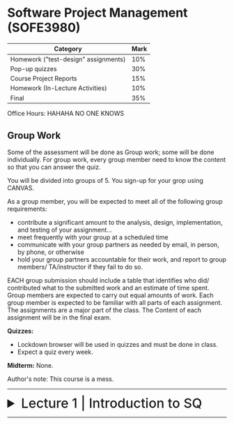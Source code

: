 # Software Project Management (SOFE3980)

| Category                             | Mark   |
|--------------------------------------|--------|
| Homework ("test-design" assignments) | 10%    |
| Pop-up quizzes                       | 30%    |
| Course Project Reports               | 15%    |
| Homework (In-Lecture Activities)     | 10%    |
| Final                                | 35%    |

Office Hours: HAHAHA NO ONE KNOWS

## Group Work

Some of the assessment will be done as  Group work; some will be done individually. For group work, every group member need to know the content so that you can answer the quiz.

You will be divided into groups of 5. You sign-up for your grop using CANVAS. 

As a group member, you will be expected to meet all of the following group requirements:

- contribute a significant amount to the analysis, design, implementation, and testing of your  assignment…
- meet frequently with your group at a scheduled time
- communicate with your group partners as needed by email, in person, by phone, or otherwise
- hold your group partners accountable for their work, and report to group members/ TA/instructor if they fail to do so.

EACH group submission should include a table that identifies who did/ contributed  what to the submitted work and an estimate of time spent.  Group members are expected to carry out equal amounts of work.  Each group member is expected to be familiar with all parts of each assignment.  The assignments are a major part of the class.  The Content of each assignment will be in the final exam.

**Quizzes:**
- Lockdown browser will be used in quizzes and must be done in class. 
- Expect a quiz every week.

**Midterm:**
None.

Author's note: This course is a mess.

---

<details>
  <summary style="font-size: 30px; font-weight: 500; cursor: pointer;">Lecture 1 | Introduction to SQ</summary>
  
  # Outline:
*What is software project management?* Is it really different from *ordinary* project management?

*How do you know when a project has been successful?* E.g., do the expectations of the customer/client match those of the developers?

# Why is project management important?

Large amounts of money are spent on Info & Comms. Technology (ICT).

- Projects often fail; Standish Group claim only a third of ICT projects are successful. 82% were late and 43% exceeded their budget.
- Poor project management is a major factor in these failures.

# What is a project?

The definition can vary, but its most important aspects are its *planning* and *size*.

To compare:

Jobs – repetition of very well-defined and well understood tasks with very little uncertainty
Exploration – e.g. finding a cure for cancer: the outcome is very uncertain

Projects lie in the middle between a job and exploration.

A task is more 'project-like' if it is:
- Non-routine
- Planned
- Aiming at a specific target
- Carried out for a customer
- Carried out by a temporary work group
- Involving several specialisms
- Made up of several different phases
- Constrained by time and resources
- Large and/or complex

## Exercise 1.1
Which of the following is a project, a routine, or an exploration:
<details>
  <summary>Producing an edition of a newspaper</summary>
routine
</details>

<details>
  <summary>Building the channel tunnel.</summary>
project
</details>

<details>
  <summary>Getting Married</summary>
project</details>

<details>
  <summary>A research project into what makes a good human-computer interface.</summary>
exploration
</details>

<details>
  <summary>An investigation into the reason why a user has a problem with a computer system.</summary>
project
</details>

<details>
  <summary>A programming assignment for a second year computing student.</summary>
project
</details>

<details>
  <summary>Writing an operating system for a new computer</summary>
exploration
</details>

<details>
  <summary>Installing a new version of a word processing application in an organization</summary>
routine
</details>

Invisibility, Complexity, Conformity (compliance w/ standards, rules, or laws), and Flexibility make software more problematic to build than other engineered artefacts.

Projects can be

- **In-house:** clients & employers are employed by same organization
- **Out-sourced:** clients & employers are employed by different organizations

"Project manager" could be:
- a ‘contract manager’ in the client organization
- a technical project manager in the supplier/services organization

### Activities covered by project management
Feasibility study
- Is project technically feasible and worthwhile from a business point of view?

Planning
- Only done if project is feasible

Execution
- Implement plan, but plan may be changed as we go along

## The software development life-cycle
![spm1](../static/SPM_1.png)

</details>

---
